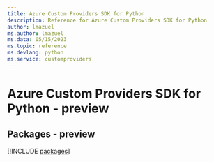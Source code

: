 ```yaml
---
title: Azure Custom Providers SDK for Python
description: Reference for Azure Custom Providers SDK for Python
author: lmazuel
ms.author: lmazuel
ms.data: 05/15/2023
ms.topic: reference
ms.devlang: python
ms.service: customproviders
---
```

# Azure Custom Providers SDK for Python - preview
## Packages - preview
[!INCLUDE [packages](custom-providers-index.md)]